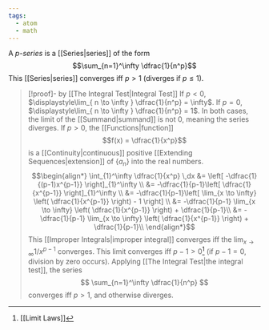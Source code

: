 ```yaml
---
tags:
  - atom
  - math
---
```

A *p-series* is a [[Series|series]] of the form
$$\sum_{n=1}^\infty \dfrac{1}{n^p}$$
This [[Series|series]] converges iff $p>1$ (diverges if $p\le 1$).

> [!proof]- by [[The Integral Test|Integral Test]]
> If $p < 0$, $\displaystyle\lim_{ n \to \infty } \dfrac{1}{n^p} = \infty$. If $p = 0$, $\displaystyle\lim_{ n \to \infty } \dfrac{1}{n^p} = 1$. In both cases, the limit of the [[Summand|summand]] is not 0, meaning the series diverges. If $p>0$, the [[Functions|function]]
> $$f(x) = \dfrac{1}{x^p}$$
> is a [[Continuity|continuous]] positive [[Extending Sequences|extension]] of $\left\{ a_{n} \right\}$ into the real numbers.
> $$\begin{align*}
> 	\int_{1}^\infty \dfrac{1}{x^p} \,dx &= \left[ -\dfrac{1}{(p-1)x^{p-1}} \right]_{1}^\infty \\
> 	&= -\dfrac{1}{p-1}\left[ \dfrac{1}{x^{p-1}} \right]_{1}^\infty \\
> 	&= -\dfrac{1}{p-1}\left[ \lim_{x \to \infty} \left( \dfrac{1}{x^{p-1}} \right) - 1 \right] \\
> 	&= -\dfrac{1}{p-1} \lim_{x \to \infty} \left( \dfrac{1}{x^{p-1}} \right) + \dfrac{1}{p-1}\\
> 	&= -\dfrac{1}{p-1} \lim_{x \to \infty} \left( \dfrac{1}{x^{p-1}} \right) + \dfrac{1}{p-1}\\
> \end{align*}$$
> This [[Improper Integrals|improper integral]] converges iff the $\lim_{ x \to \infty } 1/x^{p-1}$ converges. This limit converges iff $p-1>0$[^1] (if $p-1=0$, division by zero occurs). Applying [[The Integral Test|the integral test]], the series
> $$ \sum_{n=1}^\infty \dfrac{1}{n^p} $$
> converges iff $p > 1$, and otherwise diverges.

[^1]: [[Limit Laws]]